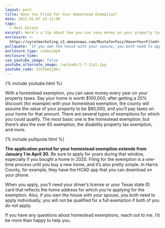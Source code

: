 ```yaml
---
layout: post
title: Have You Filed for Your Homestead Exemption?
date: 2021-01-07 15:12:00
tags:
  - Real Estate
excerpt: Here’s a tip about how you can save money on your property taxes.
enclosure: >-
  https://vyralmarketing.s3.amazonaws.com/Mustafa+Faiz/Have+You+Filed+for+Your+Homestead+Exemption_.mp4
pullquote: 'If you own the house with your spouse, you both need to apply individually.'
enclosure_type: video/mp4
enclosure_time:
use_youtube_image: false
youtube_alternate_image: /uploads/1-7-21yt.jpg
youtube_code: 1VnTwmSjdks
---
```


{% include youtube.html %}

With a homestead exemption, you can save money every year on your property taxes. Say your home is worth $100,000; after getting a 20% discount (for example) with your homestead exemption, the county will assume the value of your property to be $80,000, and you’ll pay taxes on your home for that amount. There are several types of exemptions for which you could qualify. The most basic one is the homestead exemption, but there’s also the over 65 exemption, the disability property tax exemption, and more.

{% include pullquote.html %}

**The application period for your homestead exemption extends from January 1 to April 30.** Be sure to apply for yours during that window, especially if you bought a home in 2020. Filing for the exemption is a one-time process until you buy a new home, and it’s also pretty simple. In Harris County, for example, they have the HCAD app that you can download on your phone.

When you apply, you’ll need your driver’s license or your Texas state ID card that reflects the home address for which you’re applying for the exemption. Also, if you own the house with your spouse, you both need to apply individually; you will not be qualified for a full exemption if both of you do not apply.

If you have any questions about homestead exemptions, reach out to me. I’d be more than happy to help you.
